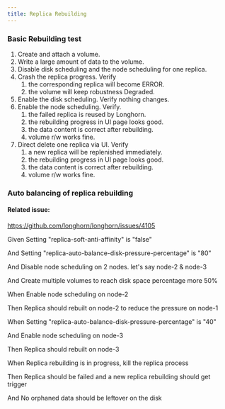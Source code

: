 ```yaml
---
title: Replica Rebuilding
---
```


### Basic Rebuilding test
1. Create and attach a volume.
2. Write a large amount of data to the volume.
3. Disable disk scheduling and the node scheduling for one replica. 
4. Crash the replica progress. Verify 
    1. the corresponding replica will become ERROR.
    2. the volume will keep robustness Degraded.
5. Enable the disk scheduling. Verify nothing changes.
6. Enable the node scheduling. Verify.
    1. the failed replica is reused by Longhorn.
    2. the rebuilding progress in UI page looks good.
    3. the data content is correct after rebuilding.
    4. volume r/w works fine.
7. Direct delete one replica via UI. Verify 
    1. a new replica will be replenished immediately.
    2. the rebuilding progress in UI page looks good.
    3. the data content is correct after rebuilding.
    4. volume r/w works fine.
    

### Auto balancing of replica rebuilding

#### Related issue:
https://github.com/longhorn/longhorn/issues/4105

Given Setting "replica-soft-anti-affinity" is "false"

And Setting "replica-auto-balance-disk-pressure-percentage" is "80"

And Disable node scheduling on 2 nodes. let's say node-2 & node-3

And Create multiple volumes to reach disk space percentage more 50%

When Enable node scheduling on node-2

Then Replica should rebuilt on node-2 to reduce the pressure on node-1

When Setting "replica-auto-balance-disk-pressure-percentage" is "40"

And Enable node scheduling on node-3

Then Replica should rebuilt on node-3

When Replica rebuilding is in progress, kill the replica process

Then Replica should be failed and a new replica rebuilding should get trigger

And No orphaned data should be leftover on the disk 
